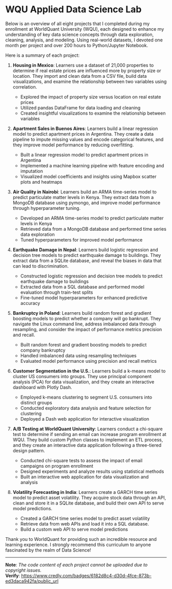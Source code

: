 # WQU Applied Data Science Lab
Below is an overview of all eight projects that I completed during my enrollment at WorldQuant University (WQU), each designed to enhance my understanding of key data science concepts through data exploration, cleaning, analysis, and modeling. Using real-world datasets, I devoted one month per project and over 200 hours to Python/Jupyter Notebook.

Here is  a summary of each project:

1) **Housing in Mexico**: Learners use a dataset of 21,000 properties to determine if real estate prices are influenced more by property size or location. They import and clean data from a CSV file, build data visualizations, and examine the relationship between two variables using correlation.
    * Explored the impact of property size versus location on real estate prices
    * Utilized pandas DataFrame for data loading and cleaning
    * Created insightful visualizations to examine the relationship between variables

2) **Apartment Sales in Buenos Aires**: Learners build a linear regression model to predict apartment prices in Argentina. They create a data pipeline to impute missing values and encode categorical features, and they improve model performance by reducing overfitting.
    * Built a linear regression model to predict apartment prices in Argentina
    * Implemented a machine learning pipeline with feature encoding and imputation
    * Visualized model coefficients and insights using Mapbox scatter plots and heatmaps

3) **Air Quality in Nairobi**: Learners build an ARMA time-series model to predict particulate matter levels in Kenya. They extract data from a MongoDB database using pymongo, and improve model performance through hyperparameter tuning.
    * Developed an ARMA time-series model to predict particulate matter levels in Kenya
    * Retrieved data from a MongoDB database and performed time series data exploration
    * Tuned hyperparameters for improved model performance

4) **Earthquake Damage in Nepal**: Learners build logistic regression and decision tree models to predict earthquake damage to buildings. They extract data from a SQLite database, and reveal the biases in data that can lead to discrimination.
    * Constructed logistic regression and decision tree models to predict earthquake damage to buildings
    * Extracted data from a SQL database and performed model evaluation through train-test splits
    * Fine-tuned model hyperparameters for enhanced predictive accuracy

5) **Bankruptcy in Poland**: Learners build random forest and gradient boosting models to predict whether a company will go bankrupt. They navigate the Linux command line, address imbalanced data through resampling, and consider the impact of performance metrics precision and recall.
    * Built random forest and gradient boosting models to predict company bankruptcy
    * Handled imbalanced data using resampling techniques
    * Evaluated model performance using precision and recall metrics

6) **Customer Segmentation in the U.S.**: Learners build a k-means model to cluster US consumers into groups. They use principal component analysis (PCA) for data visualization, and they create an interactive dashboard with Plotly Dash.
    * Employed k-means clustering to segment U.S. consumers into distinct groups
    * Conducted exploratory data analysis and feature selection for clustering
    * Deployed a Dash web application for interactive visualization

7) **A/B Testing at WorldQuant University**: Learners conduct a chi-square test to determine if sending an email can increase program enrollment at WQU. They build custom Python classes to implement an ETL process, and they create an interactive data application following a three-tiered design pattern.
    * Conducted chi-square tests to assess the impact of email campaigns on program enrollment
    * Designed experiments and analyze results using statistical methods
    * Built an interactive web application for data visualization and analysis

8) **Volatility Forecasting in India**: Learners create a GARCH time series model to predict asset volatility. They acquire stock data through an API, clean and store it in a SQLite database, and build their own API to serve model predictions.
    * Created a GARCH time series model to predict asset volatility
    * Retrieve data from web APIs and load it into a SQL database.
    * Build a custom web API to serve model predictions

Thank you to WorldQuant for providing such an incredible resource and learning experience. I strongly recommend this curriculum to anyone fascinated by the realm of Data Science!

---
**Note**: *The code content of each project cannot be uploaded due to copyright issues.*  
**Verify**: https://www.credly.com/badges/6182d8c4-d30d-4fce-873b-ed3daca942fa/public_url
